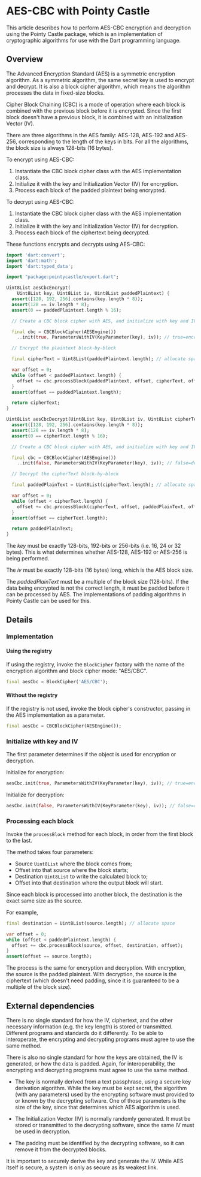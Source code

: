 # AES-CBC with Pointy Castle

This article describes how to perform AES-CBC encryption and
decryption using the Pointy Castle package, which is an implementation
of cryptographic algorithms for use with the Dart programming
language.

## Overview

The Advanced Encryption Standard (AES) is a symmetric encryption
algorithm. As a symmetric algorithm, the same secret key is used to
encrypt and decrypt. It is also a block cipher algorithm, which means
the algorithm processes the data in fixed-size blocks.

Cipher Block Chaining (CBC) is a mode of operation where each block is
combined with the previous block before it is encrypted. Since the
first block doesn't have a previous block, it is combined with an
Initialization Vector (IV).

There are three algorithms in the AES family: AES-128, AES-192 and
AES-256, corresponding to the length of the keys in bits. For all the
algorithms, the block size is always 128-bits (16 bytes).

To encrypt using AES-CBC:

1. Instantiate the CBC block cipher class with the AES implementation class.
2. Initialize it with the key and Initialization Vector (IV) for encryption.
3. Process each block of the padded plaintext being encrypted.

To decrypt using AES-CBC:

1. Instantiate the CBC block cipher class with the AES implementation class.
2. Initialize it with the key and Initialization Vector (IV) for decryption.
3. Process each block of the ciphertext being decrypted.

These functions encrypts and decrypts using AES-CBC:

```dart
import 'dart:convert';
import 'dart:math';
import 'dart:typed_data';

import "package:pointycastle/export.dart";

Uint8List aesCbcEncrypt(
    Uint8List key, Uint8List iv, Uint8List paddedPlaintext) {
  assert([128, 192, 256].contains(key.length * 8));
  assert(128 == iv.length * 8);
  assert(0 == paddedPlaintext.length % 16);

  // Create a CBC block cipher with AES, and initialize with key and IV

  final cbc = CBCBlockCipher(AESEngine())
    ..init(true, ParametersWithIV(KeyParameter(key), iv)); // true=encrypt

  // Encrypt the plaintext block-by-block

  final cipherText = Uint8List(paddedPlaintext.length); // allocate space

  var offset = 0;
  while (offset < paddedPlaintext.length) {
    offset += cbc.processBlock(paddedPlaintext, offset, cipherText, offset);
  }
  assert(offset == paddedPlaintext.length);

  return cipherText;
}

Uint8List aesCbcDecrypt(Uint8List key, Uint8List iv, Uint8List cipherText) {
  assert([128, 192, 256].contains(key.length * 8));
  assert(128 == iv.length * 8);
  assert(0 == cipherText.length % 16);

  // Create a CBC block cipher with AES, and initialize with key and IV

  final cbc = CBCBlockCipher(AESEngine())
    ..init(false, ParametersWithIV(KeyParameter(key), iv)); // false=decrypt

  // Decrypt the cipherText block-by-block

  final paddedPlainText = Uint8List(cipherText.length); // allocate space

  var offset = 0;
  while (offset < cipherText.length) {
    offset += cbc.processBlock(cipherText, offset, paddedPlainText, offset);
  }
  assert(offset == cipherText.length);

  return paddedPlainText;
}
```

The _key_ must be exactly 128-bits, 192-bits or 256-bits (i.e. 16, 24
or 32 bytes). This is what determines whether AES-128, AES-192 or
AES-256 is being performed.

The _iv_ must be exactly 128-bits (16 bytes) long, which is the AES
block size.

The _paddedPlainText_ must be a multiple of the block size
(128-bits). If the data being encrypted is not the correct length, it
must be padded before it can be processed by AES. The implementations
of padding algorithms in Pointy Castle can be used for this.


## Details

### Implementation

#### Using the registry

If using the registry, invoke the `BlockCipher` factory with the name
of the encryption algorithm and block cipher mode: "AES/CBC".

```dart
final aesCbc = BlockCipher('AES/CBC');
```

#### Without the registry

If the registry is not used, invoke the block cipher's constructor,
passing in the AES implementation as a parameter.

```dart
final aesCbc = CBCBlockCipher(AESEngine());
```

### Initialize with key and IV

The first parameter determines if the object is used for encryption or
decryption.

Initialize for encryption:

```dart
aesCbc.init(true, ParametersWithIV(KeyParameter(key), iv)); // true=encrypt
```

Initialize for decryption:

```dart
aesCbc.init(false, ParametersWithIV(KeyParameter(key), iv)); // false=decrypt
```

### Processing each block

Invoke the `processBlock` method for each block, in order from the
first block to the last.

The method takes four parameters:

- Source `Uint8List` where the block comes from;
- Offset into that source where the block starts;
- Destination `Uint8List` to write the calculated block to;
- Offset into that destination where the output block will start.

Since each block is processed into another block, the destination
is the exact same size as the source.

For example,

```dart
final destination = Uint8List(source.length); // allocate space

var offset = 0;
while (offset < paddedPlaintext.length) {
  offset += cbc.processBlock(source, offset, destination, offset);
}
assert(offset == source.length);
```

The process is the same for encryption and decryption. With
encryption, the source is the padded plaintext. With decryption, the
source is the ciphertext (which doesn't need padding, since it is
guaranteed to be a multiple of the block size).

## External dependencies

There is no single standard for how the IV, ciphertext, and the other
necessary information (e.g. the key length) is stored or
transmitted. Different programs and standards do it differently.  To
be able to interoperate, the encrypting and decrypting programs must
agree to use the same method.

There is also no single standard for how the keys are obtained, the IV
is generated, or how the data is padded. Again, for interoperability,
the encrypting and decrypting programs must agree to use the same
method.

- The key is normally derived from a text passphrase, using a secure
  key derivation algorithm. While the key must be kept secret, the
  algorithm (with any parameters) used by the encrypting software must
  provided to or known by the decrypting software. One of those
  parameters is the size of the key, since that determines which AES
  algorithm is used.

- The Initialization Vector (IV) is normally randomly generated.  It
  must be stored or transmitted to the decrypting software, since the
  same IV must be used in decryption.

- The padding must be identified by the decrypting software, so it can
  remove it from the decrypted blocks.

It is important to securely derive the key and generate the IV. While
AES itself is secure, a system is only as secure as its weakest link.



